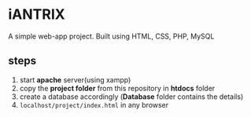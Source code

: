 # iANTRIX
A simple web-app project. Built using HTML, CSS, PHP, MySQL

## steps
1. start **apache** server(using xampp)
2. copy the **project folder** from this repository in **htdocs** folder
3. create a database accordingly (**Database** folder contains the details)
4. `localhost/project/index.html` in any browser 
